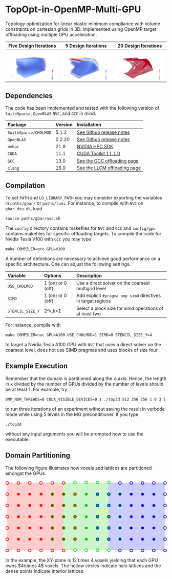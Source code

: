 # TopOpt-in-OpenMP-Multi-GPU
Topology optimization for linear elastic minimum compliance with volume constraints on cartesian grids in 3D. Implemented using OpenMP target offloading using multiple GPU acceleration.

Five Design Iterations     | 5 Design Iterations       | 20 Design Iterations
:-------------------------:|:-------------------------:|:-------------------------:
![Numerical solution after one design iteration](figures/1_iteration.png) | ![Numerical solution after five design iterations](figures/5_iterations.png) | ![Numerical solution after 20 design iterations](figures/20_iterations.png)

## Dependencies
The code has been implemented and tested with the following version of `SuiteSparse`, `OpenBLAS`,`NVC`, and `GCC` in mind.

| **Package**           | **Version** | **Installation**                                                                                    |
| :---                  | :---        | :---                                                                                                |
| `SuiteSparse/CHOLMOD` | 5.1.2       | [See Github release notes](https://github.com/DrTimothyAldenDavis/SuiteSparse/releases/tag/v5.1.2)  |
| `OpenBLAS`            | 0.2.20      | [See Github release notes](https://github.com/xianyi/OpenBLAS/releases/tag/v0.2.20)                 |
| `nvhpc`               | 21.9        | [NVIDIA HPC SDK](https://developer.nvidia.com/nvidia-hpc-sdk-releases)                              |
| `CUDA`                | 11.1        | [CUDA Toolkit 11.1.0](https://developer.nvidia.com/cuda-11.1.0-download-archive?target_os=Linux)    |
| `GCC`                 | 13.0        | [See the GCC offloading page](https://gcc.gnu.org/wiki/Offloading)                                  |
| `clang`		| 16.0	      | [See the LLCM offloading page](https://openmp.llvm.org/SupportAndFAQ.html)			    |

## Compilation
To set `PATH` and `LD_LIBRARY_PATH` you may consider exporting the variables in `paths/gbar/` or `paths/lumi`. For instance, to compile with `NVC` on `gbar.dtu.dk`, load
```{bash}
source paths/gbar/nvc.sh
```
The `config` directory contains makefiles for `NVC` and `GCC` and `config/gpu` contains makefiles for specific offloading targets. To compile the code for Nvidia Tesla V100 with `GCC` you may type
```{bash}
make COMPILER=gcc GPU=V100
```
A number of definitions are necessary to achieve good performance on a specific architecture. One can adjust the following settings.

| **Variable**            | **Options**       | **Description**                                               |
| :---                    | :---              | :---                                                          |
| `USE_CHOLMOD`           | 1 (on) or 0 (off) | Use a direct solver on the coarsest multigrid level           |
| `SIMD`                  | 1 (on) or 0 (off) | Add explicit `#pragma omp simd` directives in target regions  |
| `STENCIL_SIZE_Y`        | 2^k,k>1           | Select a block size for simd operations of at least two       |

For instance, compile with 
```{bash}
make COMPILER=nvc GPU=A100 USE_CHOLMOD=1 SIMD=0 STENCIL_SIZE_Y=4
```
to target a Nvidia Tesla A100 GPU with `NVC` that uses a direct solver on the coarsest level, does not use SIMD pragmas and uses blocks of size four.

## Example Execution
Remember that the domain is partitioned along the x-axis. Hence, the length in x divided by the number of GPUs divided by the number of levels should be at least 1. For example, try
```{bash}
OMP_NUM_THREADS=8 CUDA_VISIBLE_DEVICES=0,1 ./top3d 512 256 256 1 0 3 5
```
to run three iterations of an experiment without saving the result in verbode mode while using 5 levels in the MG preconditioner. If you type
```{bash}
./top3d
```
without any input arguments you will be prompted how to use the executable.

## Domain Partitioning
The following figure illustrates how voxels and lattices are partitioned amongst the GPUs. 
<p align="center">
  <img src="./figures/3gpu_partitioning.png" width="600," title="Partitioning of a 12 x 4 domain">
</p>
In the example, the XY-plane is 12 times 4 voxels yielding that each GPU owns $4\times 4$ voxels. The hollow circles indicate halo lattices and the dense points indicate interior lattices.
